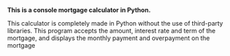    **This is a console mortgage calculator in Python.**
   
This calculator is completely made in Python without the use of third-party libraries. This program accepts the amount, 
interest rate and term of the mortgage, and displays the monthly payment and overpayment on the mortgage

